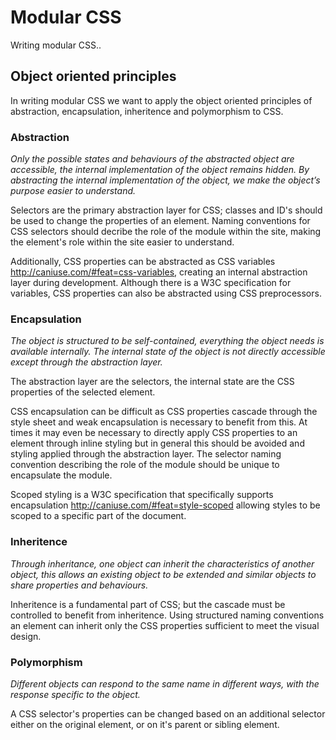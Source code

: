 # Modular CSS

Writing modular CSS..

## Object oriented principles

In writing modular CSS we want to apply the object oriented principles of abstraction, encapsulation, inheritence and polymorphism to CSS. 

### Abstraction

*Only the possible states and behaviours of the abstracted object are accessible, the internal implementation of the object remains hidden. By abstracting the internal implementation of the object, we make the object’s purpose easier to understand.*

Selectors are the primary abstraction layer for CSS; classes and ID's should be used to change the properties of an element. Naming conventions for CSS selectors should decribe the role of the module within the site, making the element's role within the site easier to understand.

Additionally, CSS properties can be abstracted as CSS variables http://caniuse.com/#feat=css-variables, creating an internal abstraction layer during development. Although there is a W3C specification for variables, CSS properties can also be abstracted using CSS preprocessors.
 

### Encapsulation

*The object is structured to be self-contained, everything the object needs is available internally. The internal state of the object is not directly accessible except through the abstraction layer.*

The abstraction layer are the selectors, the internal state are the CSS properties of the selected element.  

CSS encapsulation can be difficult as CSS properties cascade through the style sheet and weak encapsulation is necessary to benefit from this. At times it may even be necessary to directly apply CSS properties to an element through inline styling but in general this should be avoided and styling applied through the abstraction layer. The selector naming convention describing the role of the module should be unique to encapsulate the module.   

Scoped styling is a W3C specification that specifically supports encapsulation http://caniuse.com/#feat=style-scoped allowing styles to be scoped to a specific part of the document.

### Inheritence

*Through inheritance, one object can inherit the characteristics of another object, this allows an existing object to be extended and similar objects to share properties and behaviours.*

Inheritence is a fundamental part of CSS; but the cascade must be controlled to benefit from inheritence. Using structured naming conventions an element can inherit only the CSS properties sufficient to meet the visual design. 


### Polymorphism

*Different objects can respond to the same name in different ways, with the response specific to the object.*

A CSS selector's properties can be changed based on an additional selector either on the original element, or on it's parent or sibling element.


